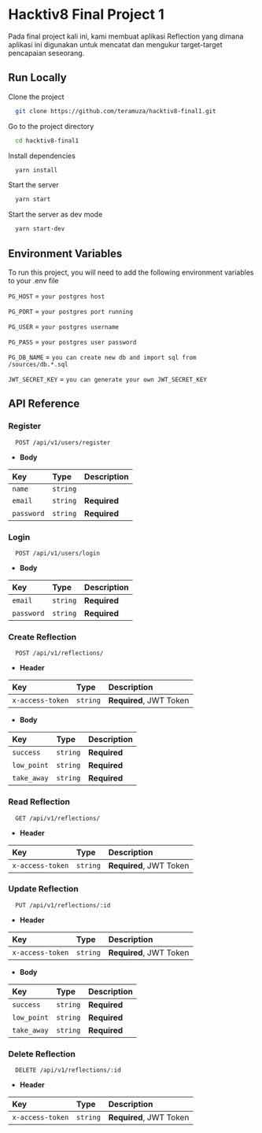 
# Hacktiv8 Final Project 1

Pada final project kali ini, kami membuat aplikasi Reflection yang dimana aplikasi ini digunakan untuk mencatat dan mengukur target-target pencapaian seseorang.


## Run Locally

Clone the project

```bash
  git clone https://github.com/teramuza/hacktiv8-final1.git
```

Go to the project directory

```bash
  cd hacktiv8-final1
```

Install dependencies

```bash
  yarn install
```

Start the server

```bash
  yarn start
```

Start the server as dev mode

```bash
  yarn start-dev
```



## Environment Variables

To run this project, you will need to add the following environment variables to your .env file

`PG_HOST` = `your postgres host`

`PG_PORT` = `your postgres port running`

`PG_USER` = `your postgres username`

`PG_PASS` = `your postgres user password`

`PG_DB_NAME` = `you can create new db and import sql from /sources/db.*.sql`

`JWT_SECRET_KEY` = `you can generate your own JWT_SECRET_KEY`




## API Reference

### Register

```http
  POST /api/v1/users/register
```

- **Body**

| Key | Type     | Description                |
| :-------- | :------- | :------------------------- |
| `name` | `string` | |
| `email` | `string` | **Required** |
| `password` | `string` | **Required** |


### Login

```http
  POST /api/v1/users/login
```

- **Body**

| Key | Type     | Description                       |
| :-------- | :------- | :-------------------------------- |
| `email`      | `string` | **Required** |
| `password`      | `string` | **Required** |

### Create Reflection

```http
  POST /api/v1/reflections/
```

- **Header**

| Key | Type     | Description                       |
| :-------- | :------- | :-------------------------------- |
| `x-access-token`      | `string` | **Required**, JWT Token |

- **Body**

| Key | Type     | Description                       |
| :-------- | :------- | :-------------------------------- |
| `success`      | `string` | **Required** |
| `low_point`      | `string` | **Required** |
| `take_away`      | `string` | **Required** |

### Read Reflection

```http
  GET /api/v1/reflections/
```

- **Header**

| Key | Type     | Description                       |
| :-------- | :------- | :-------------------------------- |
| `x-access-token`      | `string` | **Required**, JWT Token |

### Update Reflection

```http
  PUT /api/v1/reflections/:id
```

- **Header**

| Key | Type     | Description                       |
| :-------- | :------- | :-------------------------------- |
| `x-access-token`      | `string` | **Required**, JWT Token |

- **Body**

| Key | Type     | Description                       |
| :-------- | :------- | :-------------------------------- |
| `success`      | `string` | **Required** |
| `low_point`      | `string` | **Required** |
| `take_away`      | `string` | **Required** |

### Delete Reflection

```http
  DELETE /api/v1/reflections/:id
```

- **Header**

| Key | Type     | Description                       |
| :-------- | :------- | :-------------------------------- |
| `x-access-token`      | `string` | **Required**, JWT Token |
